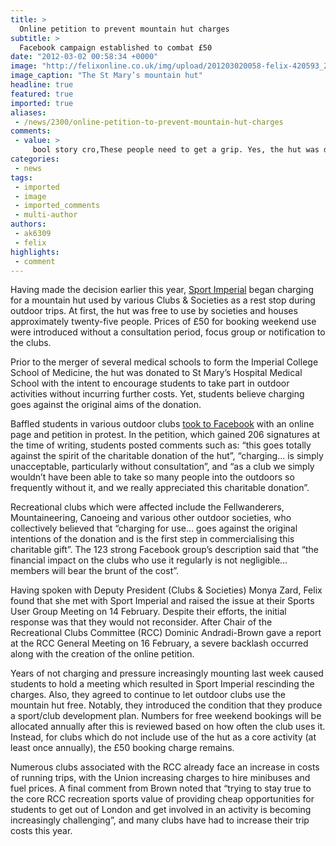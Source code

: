 ```yaml
---
title: >
  Online petition to prevent mountain hut charges
subtitle: >
  Facebook campaign established to combat £50
date: "2012-03-02 00:58:34 +0000"
image: "http://felixonline.co.uk/img/upload/201203020058-felix-420593_222175751212310_222174437879108_412468_1709240345_n.jpg"
image_caption: "The St Mary’s mountain hut"
headline: true
featured: true
imported: true
aliases:
 - /news/2300/online-petition-to-prevent-mountain-hut-charges
comments:
 - value: >
     bool story cro,These people need to get a grip. Yes, the hut was donated. But it costs money to maintain a building, especially in such a location and with a lot of people going in and out. <br> <br>£50. £50 / 25 people = £2 per person. Are you kidding me? Two quid? All this whinging about such a trivial amount of money to stay for a weekend somewhere. People piss a few quid away in the union bar without hesitation, but a roof over your head on a mountian, OMG SO EXPENSIVE!!1!11,They should charge more and hire a cleaning service. I have no issue with the charge if they implement a plan to maintain the building. The mattresses are mouldy, it's dirty, and totally disorganized. I understand it is a place to crash, but as a result it looks, smells, and feels on the inside like a mountainous Welch heroin den. ,The hut is not meant to be nice its meant to be cheap and in comparison to a tent in a cold winters night it is very nice. It was donated to St Marys Mountaineering club for climbing and not as a hotel. By
categories:
 - news
tags:
 - imported
 - image
 - imported_comments
 - multi-author
authors:
 - ak6309
 - felix
highlights:
 - comment
---
```


Having made the decision earlier this year, [Sport Imperial](http://www3.imperial.ac.uk/sports) began charging for a mountain hut used by various Clubs & Societies as a rest stop during outdoor trips. At first, the hut was free to use by societies and houses approximately twenty-five people. Prices of £50 for booking weekend use were introduced without a consultation period, focus group or notification to the clubs.

Prior to the merger of several medical schools to form the Imperial College School of Medicine, the hut was donated to St Mary’s Hospital Medical School with the intent to encourage students to take part in outdoor activities without incurring further costs. Yet, students believe charging goes against the original aims of the donation.

Baffled students in various outdoor clubs [took to Facebook](http://www.facebook.com/pages/Stop-Sport-Imperial-charging-for-the-use-of-St-Marys-Mountain-Hut/222174437879108) with an online page and petition in protest. In the petition, which gained 206 signatures at the time of writing, students posted comments such as: “this goes totally against the spirit of the charitable donation of the hut”, “charging… is simply unacceptable, particularly without consultation”, and “as a club we simply wouldn’t have been able to take so many people into the outdoors so frequently without it, and we really appreciated this charitable donation”.

Recreational clubs which were affected include the Fellwanderers, Mountaineering, Canoeing and various other outdoor societies, who collectively believed that “charging for use… goes against the original intentions of the donation and is the first step in commercialising this charitable gift”. The 123 strong Facebook group’s description said that “the financial impact on the clubs who use it regularly is not negligible… members will bear the brunt of the cost”.

Having spoken with Deputy President (Clubs & Societies) Monya Zard, Felix found that she met with Sport Imperial and raised the issue at their Sports User Group Meeting on 14 February. Despite their efforts, the initial response was that they would not reconsider. After Chair of the Recreational Clubs Committee (RCC) Dominic Andradi-Brown gave a report at the RCC General Meeting on 16 February, a severe backlash occurred along with the creation of the online petition.

Years of not charging and pressure increasingly mounting last week caused students to hold a meeting which resulted in Sport Imperial rescinding the charges. Also, they agreed to continue to let outdoor clubs use the mountain hut free. Notably, they introduced the condition that they produce a sport/club development plan. Numbers for free weekend bookings will be allocated annually after this is reviewed based on how often the club uses it. Instead, for clubs which do not include use of the hut as a core activity (at least once annually), the £50 booking charge remains.

Numerous clubs associated with the RCC already face an increase in costs of running trips, with the Union increasing charges to hire minibuses and fuel prices. A final comment from Brown noted that “trying to stay true to the core RCC recreation sports value of providing cheap opportunities for students to get out of London and get involved in an activity is becoming increasingly challenging”, and many clubs have had to increase their trip costs this year.
